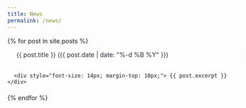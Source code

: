 ```yaml
---
title: News
permalink: /news/
---
```


  {% for post in site.posts %}
  <div style="margin-bottom: 20px;">
      <a style="background-color: #FEFEFE; color: #252A34; width: 100%; height: 35px; text-align: left; vertical-align: middle; padding-left: 20px; text-decoration: none; display: inline-block;" href="{{ post.url | relative_url }}"> {{ post.title }} <span style="font-size: 14px; margin-top: 5px; margin-bottom: 5px;"> ({{ post.date | date: "%-d %B %Y" }}) </span></a>
      <br />
      
      <div style="font-size: 14px; margin-top: 10px;"> {{ post.excerpt }} </div>
  </div>
  {% endfor %}
